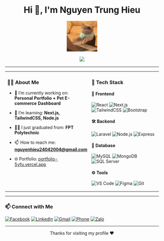 <h1 align="center">Hi 👋, I'm Nguyen Trung Hieu</h1>
<p align="center">
  <img src="https://github.com/nguyenhtbww/nguyenhtbww/blob/main/cat-typing.gif" width="100" alt="Fullstack Dev Cat" />
</p>

<p align="center">
  <img src="https://readme-typing-svg.demolab.com/?lines=Fullstack%20Web%20Developer;React.js%20%7C%20Next.js%20%7C%20TypeScript%20%7C%20Node.js;I%20love%20code%20&center=true&width=500&height=45">
</p>

---

<table>
  <tr>
    <td valign="top" width="50%">
      
### 🧑‍💻 About Me

- 🔭 I’m currently working on: **Personal Portfolio + Pet E-commerce Dashboard**
- 🌱 I’m learning: **Next.js, TailwindCSS, Node.js**
- 👨‍🎓 I just graduated from: **FPT Polytechnic**
- 📫 How to reach me: **nguyenhieu24042004@gmail.com**
- 🌐 Portfolio: [portfolio-5yfu.vercel.app](https://portfolio-5yfu.vercel.app/)

  </td>
  <td valign="top" width="50%">
      
### 🚀 Tech Stack

#### 🧩 Frontend
![React](https://img.shields.io/badge/React-20232A?style=flat&logo=react)
![Next.js](https://img.shields.io/badge/Next.js-black?style=flat&logo=next.js)
![TailwindCSS](https://img.shields.io/badge/TailwindCSS-06B6D4?style=flat&logo=tailwindcss)
![Bootstrap](https://img.shields.io/badge/Bootstrap-563D7C?style=flat&logo=bootstrap)

#### 🛠 Backend
![Laravel](https://img.shields.io/badge/Laravel-E74430?style=flat&logo=laravel)
![Node.js](https://img.shields.io/badge/Node.js-339933?style=flat&logo=node.js)
![Express](https://img.shields.io/badge/Express.js-000000?style=flat&logo=express)

#### 💾 Database
![MySQL](https://img.shields.io/badge/MySQL-4479A1?style=flat&logo=mysql)
![MongoDB](https://img.shields.io/badge/MongoDB-4EA94B?style=flat&logo=mongodb)
![SQL Server](https://img.shields.io/badge/SQL_Server-CC2927?style=flat&logo=microsoft-sql-server)

#### ⚙️ Tools
![VS Code](https://img.shields.io/badge/VS_Code-007ACC?style=flat&logo=visual-studio-code)
![Figma](https://img.shields.io/badge/Figma-F24E1E?style=flat&logo=figma)
![Git](https://img.shields.io/badge/Git-F05032?style=flat&logo=git)

  </td>
  </tr>
</table>

---

### 📫 Connect with Me

[![Facebook](https://img.shields.io/badge/Facebook-1877F2?style=flat&logo=facebook&logoColor=white)](https://www.facebook.com/nguyen.hieu.972546/?locale=vi_VN)
[![LinkedIn](https://img.shields.io/badge/LinkedIn-0A66C2?style=flat&logo=linkedin&logoColor=white)](https://www.linkedin.com/in/hi%E1%BA%BFu-nguy%E1%BB%85n-739a6b35a/)
[![Gmail](https://img.shields.io/badge/Gmail-D14836?style=flat&logo=gmail&logoColor=white)](mailto:nguyenhieu24042004@gmail.com)
[![Phone](https://img.shields.io/badge/Phone-0789482587-blue?style=flat&logo=phone&logoColor=white)](tel:0789482587)
[![Zalo](https://img.shields.io/badge/Zalo-Chat-blue?style=flat&logo=messenger)](https://zalo.me/0789482587)

---

<p align="center">Thanks for visiting my profile ❤️</p>
